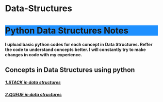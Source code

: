 # Data-Structures
<h1 style="background-color:DodgerBlue;">Python Data Structures Notes</h1>
<h4>I upload basic python codes for each concept in Data Structures.
Reffer the code to understand concepts better.
I will constantly try to make changes in  code with my experience.<h4>
<h2>Concepts in Data Structures using python</h2>
<h5><a href="https://github.com/asaikiran1999/Data-Structures/blob/main/DataStructures/1_Stack_in_DataStructures.ipynb">1.STACK in data structures </h5>
<h5><a href="https://github.com/asaikiran1999/Data-Structures/blob/main/DataStructures/2.Queue.ipynb">2.QUEUE in data structures </h5>
